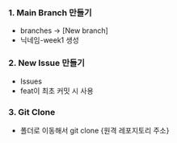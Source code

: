 ### 1. Main Branch 만들기
- branches -> [New branch]
- 닉네임-week1 생성

### 2. New Issue 만들기
- Issues
- feat이 최초 커밋 시 사용

### 3. Git Clone
- 폴더로 이동해서 git clone {원격 레포지토리 주소}


